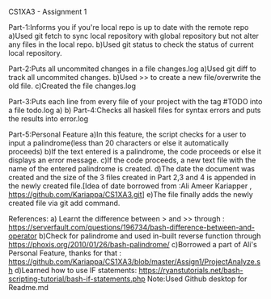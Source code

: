 CS1XA3 - Assignment 1

Part-1:Informs you if you're local repo is up to date with the remote repo
a)Used git fetch to sync local repository with global repository but not alter any files in the local repo.
b)Used git status to check the status of current local repository.

Part-2:Puts all uncommited changes in a file changes.log 
a)Used git diff to track all uncommited changes.
b)Used >> to create a new file/overwrite the old file.
c)Created the file changes.log

Part-3:Puts each line from every file of your project with the tag #TODO into a file todo.log
a)
b)
Part-4:Checks all haskell files for syntax errors and puts the results into error.log

Part-5:Personal Feature
a)In this feature, the script checks for a user to input a palindrome(less than 20 characters or else it automatically proceeds)
b)If the text entered is a palindrome, the code proceeds or else it displays an error message.
c)If the code proceeds, a new text file with the name of the entered palindrome is created.
d)The date the document was created and the size of the 3 files created in Part 2,3 and 4 is appended in the newly created file.[Idea of date borrowed from :Ali Ameer Kariapper , https://github.com/Kariappa/CS1XA3.git]
e)The file finally adds the newly created file via git add command.

References:
a) Learnt the difference between > and >> through : https://serverfault.com/questions/196734/bash-difference-between-and-operator
b)Check for palindrome and used in-built reverse function through https://phoxis.org/2010/01/26/bash-palindrome/
c)Borrowed a part of Ali's Personal Feature, thanks for that : https://github.com/Kariappa/CS1XA3/blob/master/Assign1/ProjectAnalyze.sh
d)Learned how to use IF statements: https://ryanstutorials.net/bash-scripting-tutorial/bash-if-statements.php
Note:Used Github desktop for Readme.md